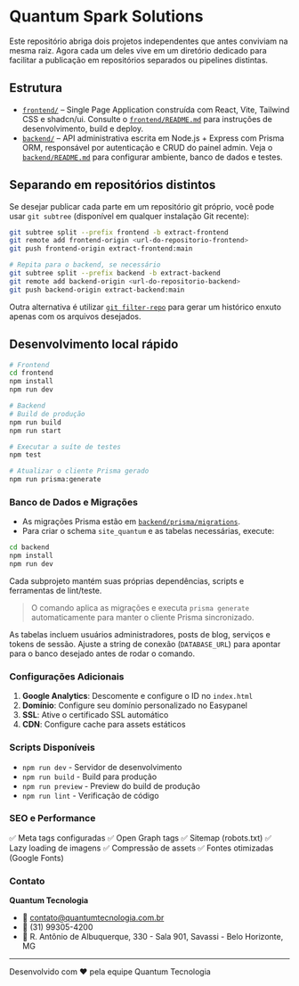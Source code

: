 # Quantum Spark Solutions

Este repositório abriga dois projetos independentes que antes conviviam na mesma raiz. Agora cada um deles vive em um diretório dedicado para facilitar a publicação em repositórios separados ou pipelines distintas.

## Estrutura

- [`frontend/`](frontend/) – Single Page Application construída com React, Vite, Tailwind CSS e shadcn/ui. Consulte o [`frontend/README.md`](frontend/README.md) para instruções de desenvolvimento, build e deploy.
- [`backend/`](backend/) – API administrativa escrita em Node.js + Express com Prisma ORM, responsável por autenticação e CRUD do painel admin. Veja o [`backend/README.md`](backend/README.md) para configurar ambiente, banco de dados e testes.

## Separando em repositórios distintos

Se desejar publicar cada parte em um repositório git próprio, você pode usar `git subtree` (disponível em qualquer instalação Git recente):

```bash
git subtree split --prefix frontend -b extract-frontend
git remote add frontend-origin <url-do-repositorio-frontend>
git push frontend-origin extract-frontend:main

# Repita para o backend, se necessário
git subtree split --prefix backend -b extract-backend
git remote add backend-origin <url-do-repositorio-backend>
git push backend-origin extract-backend:main
```

Outra alternativa é utilizar [`git filter-repo`](https://github.com/newren/git-filter-repo) para gerar um histórico enxuto apenas com os arquivos desejados.

## Desenvolvimento local rápido

```bash
# Frontend
cd frontend
npm install
npm run dev

# Backend
# Build de produção
npm run build
npm run start

# Executar a suíte de testes
npm test

# Atualizar o cliente Prisma gerado
npm run prisma:generate

```

### Banco de Dados e Migrações

- As migrações Prisma estão em [`backend/prisma/migrations`](./backend/prisma/migrations).
- Para criar o schema `site_quantum` e as tabelas necessárias, execute:

```bash
cd backend
npm install
npm run dev
```

Cada subprojeto mantém suas próprias dependências, scripts e ferramentas de lint/teste.
> O comando aplica as migrações e executa `prisma generate` automaticamente para manter o cliente Prisma sincronizado.


As tabelas incluem usuários administradores, posts de blog, serviços e tokens de sessão. Ajuste a string de conexão (`DATABASE_URL`) para apontar para o banco desejado antes de rodar o comando.

### Configurações Adicionais

1. **Google Analytics**: Descomente e configure o ID no `index.html`
2. **Domínio**: Configure seu domínio personalizado no Easypanel
3. **SSL**: Ative o certificado SSL automático
4. **CDN**: Configure cache para assets estáticos

### Scripts Disponíveis

- `npm run dev` - Servidor de desenvolvimento
- `npm run build` - Build para produção
- `npm run preview` - Preview do build de produção
- `npm run lint` - Verificação de código

### SEO e Performance

✅ Meta tags configuradas
✅ Open Graph tags
✅ Sitemap (robots.txt)
✅ Lazy loading de imagens
✅ Compressão de assets
✅ Fontes otimizadas (Google Fonts)

### Contato

**Quantum Tecnologia**
- 📧 contato@quantumtecnologia.com.br
- 📱 (31) 99305-4200
- 📍 R. Antônio de Albuquerque, 330 - Sala 901, Savassi - Belo Horizonte, MG

---

Desenvolvido com ❤️ pela equipe Quantum Tecnologia
